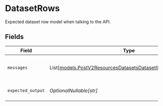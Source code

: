 # DatasetRows

Expected dataset row model when talking to the API.


## Fields

| Field                                                                                                                          | Type                                                                                                                           | Required                                                                                                                       | Description                                                                                                                    |
| ------------------------------------------------------------------------------------------------------------------------------ | ------------------------------------------------------------------------------------------------------------------------------ | ------------------------------------------------------------------------------------------------------------------------------ | ------------------------------------------------------------------------------------------------------------------------------ |
| `messages`                                                                                                                     | List[[models.PostV2ResourcesDatasetsDatasetIDRowsBulkMessages](../models/postv2resourcesdatasetsdatasetidrowsbulkmessages.md)] | :heavy_check_mark:                                                                                                             | Input message(s) of the dataset row                                                                                            |
| `expected_output`                                                                                                              | *OptionalNullable[str]*                                                                                                        | :heavy_minus_sign:                                                                                                             | Reference of the dataset row                                                                                                   |